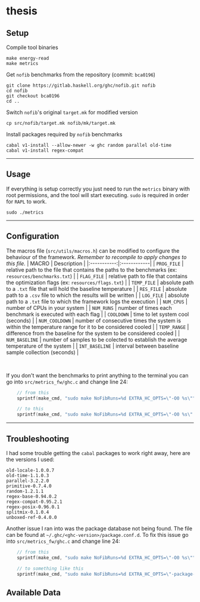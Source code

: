 # thesis

## Setup

Compile tool binaries
```
make energy-read
make metrics
```

Get `nofib` benchmarks from the repository (commit: `bca0196`)
```
git clone https://gitlab.haskell.org/ghc/nofib.git nofib
cd nofib
git checkout bca0196
cd ..
```

Switch `nofib`'s original `target.mk` for modified version
```
cp src/nofib/target.mk nofib/mk/target.mk
``` 

Install packages required by `nofib` benchmarks
```
cabal v1-install --allow-newer -w ghc random parallel old-time
cabal v1-install regex-compat
```

___
## Usage

If everything is setup correctly you just need to run the `metrics` binary with root permissions, and the tool will start executing. `sudo` is required in order for `RAPL` to work.
```
sudo ./metrics
```

___
## Configuration

The macros file (`src/utils/macros.h`) can be modified to configure the behaviour of the framework. *Remember to recompile to apply changes to this file.*
| MACRO       | Description |
|:-----------:|:------------|
| `PROG_FILE` | relative path to the file that contains the paths to the benchmarks (ex: `resources/benchmarks.txt`) |
| `FLAG_FILE` | relative path to file that contains the optimization flags (ex: `resources/flags.txt`) |
| `TEMP_FILE` | absolute path to a `.txt` file that will hold the baseline temperature |
| `RES_FILE`  | absolute path to a `.csv` file to which the results will be written | 
| `LOG_FILE`  | absolute path to a `.txt` file to which the framework logs the execution |
| `NUM_CPUS`  | number of CPUs in your system |
| `NUM_RUNS`  | number of times each benchmark is executed with each flag |
| `COOLDOWN`  | time to let system cool (seconds) |
| `NUM_COOLDOWN`  | number of consecutive times the system is within the temperature range for it to be considered cooled |
| `TEMP_RANGE`  | difference from the baseline for the system to be considered cooled |
| `NUM_BASELINE`  | number of samples to be colected to establish the average temperature of the system |
| `INT_BASELINE`  | interval between baseline sample collection (seconds) |

<br>

If you don't want the benchmarks to print anything to the terminal you can go into `src/metrics_fw/ghc.c` and change line 24:
```c
    // from this
    sprintf(make_cmd, "sudo make NoFibRuns=%d EXTRA_HC_OPTS=\"-O0 %s\"", runs, flag);

    // to this
    sprintf(make_cmd, "sudo make NoFibRuns=%d EXTRA_HC_OPTS=\"-O0 %s\" >null 2>null", runs, flag);
```

___
## Troubleshooting
I had some trouble getting the `cabal` packages to work right away, here are the versions I used:
```
old-locale-1.0.0.7
old-time-1.1.0.3
parallel-3.2.2.0
primitive-0.7.4.0
random-1.2.1.1
regex-base-0.94.0.2
regex-compat-0.95.2.1
regex-posix-0.96.0.1
splitmix-0.1.0.4
unboxed-ref-0.4.0.0
```

Another issue I ran into was the package database not being found. The file can be found at `~/.ghc/<ghc-version>/package.conf.d`. To fix this issue go into `src/metrics_fw/ghc.c` and change line 24:
```c
    // from this
    sprintf(make_cmd, "sudo make NoFibRuns=%d EXTRA_HC_OPTS=\"-O0 %s\"", runs, flag);

    // to something like this
    sprintf(make_cmd, "sudo make NoFibRuns=%d EXTRA_HC_OPTS=\"-package-db /home/rapi/.ghc/x86_64-linux-8.6.5/package.conf.d -O0 %s\"", runs, flag);
```

## Available Data

```csv

```